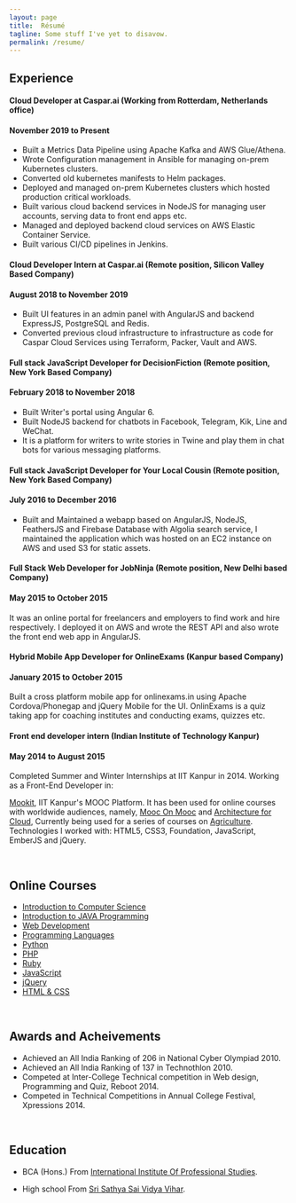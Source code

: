 ```yaml
---
layout: page
title:  Résumé
tagline: Some stuff I've yet to disavow.
permalink: /resume/
---
```



<div class="section-heading-wrapper left-aligned">
    <h2 class="section-heading">Experience</h2>
</div>


#### **Cloud Developer at Caspar.ai (Working from Rotterdam, Netherlands office)**
#### November 2019 to Present

- Built a Metrics Data Pipeline using Apache Kafka and AWS Glue/Athena.
- Wrote Configuration management in Ansible for managing on-prem Kubernetes clusters.
- Converted old kubernetes manifests to Helm packages.
- Deployed and managed on-prem Kubernetes clusters which hosted production critical workloads.
- Built various cloud backend services in NodeJS for managing user accounts, serving data to front end apps etc.
- Managed and deployed backend cloud services on AWS Elastic Container Service.
- Built various CI/CD pipelines in Jenkins.


#### **Cloud Developer Intern at Caspar.ai (Remote position, Silicon Valley Based Company)**
#### August 2018 to November 2019

- Built UI features in an admin panel with AngularJS and backend ExpressJS, PostgreSQL and Redis.
- Converted previous cloud infrastructure to infrastructure as code for Caspar Cloud Services using Terraform, Packer, Vault and AWS.


#### **Full stack JavaScript Developer for DecisionFiction (Remote position, New York Based Company)**
#### February 2018 to November 2018

- Built Writer's portal using Angular 6.
- Built NodeJS backend for chatbots in Facebook, Telegram, Kik, Line and WeChat.
- It is a platform for writers to write stories in Twine and play them in chat bots for various messaging platforms.


#### **Full stack JavaScript Developer for Your Local Cousin (Remote position, New York Based Company)**
#### July 2016 to December 2016

- Built and Maintained a webapp based on AngularJS, NodeJS, FeathersJS and Firebase Database with Algolia search service, I maintained the application which was hosted on an EC2 instance on AWS and used S3 for static assets.


#### **Full Stack Web Developer for JobNinja (Remote position, New Delhi based Company)**
#### May 2015 to October 2015

It was an online portal for freelancers and employers to find work and hire respectively. I deployed it on AWS and wrote the REST API and also wrote the front end web app in AngularJS. 


#### **Hybrid Mobile App Developer for OnlineExams (Kanpur based Company)**
#### January 2015 to October 2015

Built a cross platform mobile app for onlinexams.in using Apache Cordova/Phonegap and jQuery Mobile for the UI. OnlinExams is a quiz taking app for coaching institutes and conducting exams, quizzes etc.


#### **Front end developer intern (Indian Institute of Technology Kanpur)**
#### May 2014 to August 2015

Completed Summer and Winter Internships at IIT Kanpur in 2014. Working as a Front-End Developer in:

[Mookit](http://mookit.co/), IIT Kanpur's MOOC Platform. It has been used for online courses with worldwide audiences, namely, [Mooc On Mooc](http://mooconmooc.org/) and [Architecture for Cloud](http://arch4cloud.in/), Currently being used for a series of courses on [Agriculture](http://agmoocs.in/). Technologies I worked with: HTML5, CSS3, Foundation, JavaScript, EmberJS and jQuery.

<br />

<div class="section-heading-wrapper left-aligned">
    <h2 class="section-heading">Online Courses</h2>
</div>

- [Introduction to Computer Science](https://www.udacity.com/course/cs101/)
- [Introduction to JAVA Programming](https://www.udacity.com/course/cs046/)
- [Web Development](https://www.udacity.com/course/cs253/)
- [Programming Languages](https://www.udacity.com/course/cs262/)
- [Python](http://www.codecademy.com/tracks/python/)
- [PHP](http://www.codecademy.com/tracks/php/)
- [Ruby](http://www.codecademy.com/tracks/ruby/)
- [JavaScript](http://www.codecademy.com/tracks/javascript)
- [jQuery](http://www.codecademy.com/tracks/jquery/)
- [HTML & CSS](http://www.codecademy.com/tracks/web/)

<br />

<div class="section-heading-wrapper left-aligned">
    <h2 class="section-heading">Awards and Acheivements</h2>
</div>

- Achieved an All India Ranking of 206 in National Cyber Olympiad 2010.
- Achieved an All India Ranking of 137 in Technothlon 2010.
- Competed at Inter-College Technical competition in Web design, Programming and Quiz, Reboot 2014.
- Competed in Technical Competitions in Annual College Festival, Xpressions 2014.

<br />

<div class="section-heading-wrapper left-aligned">
    <h2 class="section-heading">Education</h2>
</div>

- BCA (Hons.) From [International Institute Of Professional Studies](http://iips.edu.in/).

- High school From [Sri Sathya Sai Vidya Vihar](http://www.sathyasaiindore.com/).
